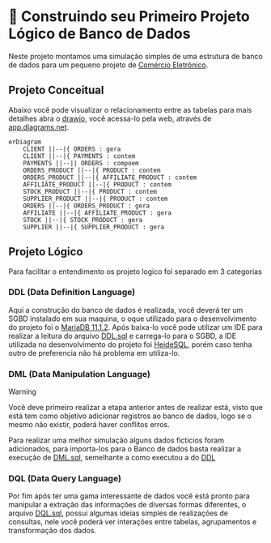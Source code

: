 # 🚀 Construindo seu Primeiro Projeto Lógico de Banco de Dados

Neste projeto montamos uma simulação simples de uma estrutura de banco de dados para um pequeno projeto de [Comércio Eletrônico](https://pt.wikipedia.org/wiki/Comércio_eletrônico).

## Projeto Conceitual
Abaixo você pode visualizar o relacionamento entre as tabelas para mais detalhes abra o [drawio](ER.drawio), você acessa-lo pela web, através de [app.diagrams.net](https://app.diagrams.net).

```mermaid
erDiagram
    CLIENT ||--|{ ORDERS : gera
    CLIENT ||--|{ PAYMENTS : contem
    PAYMENTS ||--|| ORDERS : compoem
    ORDERS_PRODUCT ||--|{ PRODUCT : contem
    ORDERS_PRODUCT ||--|{ AFFILIATE_PRODUCT : contem
    AFFILIATE_PRODUCT ||--|{ PRODUCT : contem
    STOCK_PRODUCT ||--|{ PRODUCT : contem
    SUPPLIER_PRODUCT ||--|{ PRODUCT : contem
    ORDERS ||--|{ ORDERS_PRODUCT : gera 
    AFFILIATE ||--|{ AFFILIATE_PRODUCT : gera 
    STOCK ||--|{ STOCK_PRODUCT : gera 
    SUPPLIER ||--|{ SUPPLIER_PRODUCT : gera 
```

## Projeto Lógico
Para facilitar o entendimento os projeto logico foi separado em 3 categorias

### DDL (Data Definition Language)

Aqui a construção do banco de dados é realizada, você deverá ter um SGBD instalado em sua maquina, o oque utilizado para o desenvolvimento do projeto foi o [MariaDB 11.1.2](https://mariadb.com/kb/en/mariadb-11-1-2-release-notes/). Após baixa-lo você pode utilizar um IDE para realizar a leitura do arquivo [DDL.sql](DDL.sql) e carrega-lo para o SGBD, a IDE utilizada no desenvolvimento do projeto foi [HeideSQL](https://www.heidisql.com), porém caso tenha outro de preferencia não há problema em utiliza-lo.

### DML (Data Manipulation Language)

> [!WARNING]
>
> Você deve primeiro realizar a etapa anterior antes de realizar está, visto que está tem como objetivo adicionar registros ao banco de dados, logo se o mesmo não existir, poderá haver conflitos erros.

Para realizar uma melhor simulação alguns dados ficticios foram adicionados, para importa-los para o Banco de dados basta realizar a execução de [DML.sql](DML.sql), semelhante a como executou a do [DDL](#ddl-data-definition-languageDDL)

### DQL (Data Query Language)

Por fim após ter uma gama interessante de dados você está pronto para manipular a extração das informações de diversas formas diferentes, o arquivo [DQL.sql](DQL.sql), possui algumas ideias simples de realizações de consultas, nele você poderá ver interações entre tabelas, agrupamentos e transformação dos dados.

